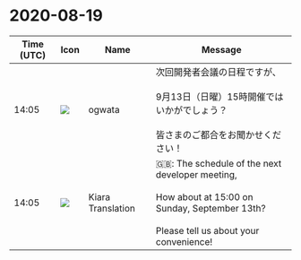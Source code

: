 # 2020-08-19

|Time (UTC)|Icon|Name|Message|
|---|---|---|---|
|14:05|![](https://avatars.slack-edge.com/2019-11-22/845042642576_070441337abaca9fb7b3_72.png)|ogwata|次回開発者会議の日程ですが、<br><br>9月13日（日曜）15時開催ではいかがでしょう？<br><br>皆さまのご都合をお聞かせください！|
|14:05|![](https://avatars.slack-edge.com/2019-08-21/732685848020_f3f20736795184660348_72.png)|Kiara Translation|🇬🇧: The schedule of the next developer meeting,<br><br>How about at 15:00 on Sunday, September 13th?<br><br>Please tell us about your convenience!|
